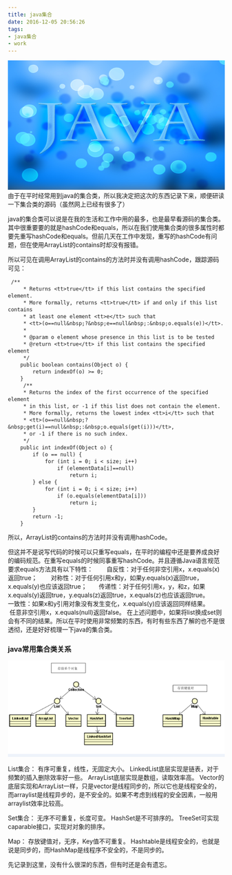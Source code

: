 ```yaml
---
title: java集合
date: 2016-12-05 20:56:26
tags: 
- java集合
- work
---
```


<img src="/img/java.jpg" height="300px" width="700px" style="margin:0px outo; ">
由于在平时经常用到java的集合类，所以我决定把这次的东西记录下来，顺便研读一下集合类的源码（虽然网上已经有很多了）
  <!--more-->

java的集合类可以说是在我的生活和工作中用的最多，也是最早看源码的集合类。其中很重要要的就是hashCode和equals，所以在我们使用集合类的很多属性时都要先重写hashCode和equals。但前几天在工作中发现，重写的hashCode有问题，但在使用ArrayList的contains时却没有报错。

所以可见在调用ArrayList的contains的方法时并没有调用hashCode，跟踪源码可见：
```
 /**
     * Returns <tt>true</tt> if this list contains the specified element.
     * More formally, returns <tt>true</tt> if and only if this list contains
     * at least one element <tt>e</tt> such that
     * <tt>(o==null&nbsp;?&nbsp;e==null&nbsp;:&nbsp;o.equals(e))</tt>.
     *
     * @param o element whose presence in this list is to be tested
     * @return <tt>true</tt> if this list contains the specified element
     */
    public boolean contains(Object o) {
        return indexOf(o) >= 0;
    }
     /**
     * Returns the index of the first occurrence of the specified element
     * in this list, or -1 if this list does not contain the element.
     * More formally, returns the lowest index <tt>i</tt> such that
     * <tt>(o==null&nbsp;?&nbsp;get(i)==null&nbsp;:&nbsp;o.equals(get(i)))</tt>,
     * or -1 if there is no such index.
     */
    public int indexOf(Object o) {
        if (o == null) {
            for (int i = 0; i < size; i++)
                if (elementData[i]==null)
                    return i;
        } else {
            for (int i = 0; i < size; i++)
                if (o.equals(elementData[i]))
                    return i;
        }
        return -1;
    }
```
所以，ArrayList的contains的方法时并没有调用hashCode。

但这并不是说写代码的时候可以只重写equals，在平时的编程中还是要养成良好的编码规范。在重写equals的时候同事重写hashCode。并且遵循Java语言规范要求equals方法具有以下特性：
&nbsp; &nbsp;&nbsp; &nbsp; 自反性：对于任何非空引用x，x.equals(x)返回true；
&nbsp; &nbsp;&nbsp; &nbsp; 对称性：对于任何引用x和y，如果y.equals(x)返回true，x.equals(y)也应该返回true；
&nbsp; &nbsp;&nbsp; &nbsp;传递性：对于任何引用x，y，和z，如果x.equals(y)返回true，y.equals(z)返回true，x.equals(z)也应该返回true。
&nbsp; &nbsp;&nbsp; &nbsp; 一致性：如果x和y引用对象没有发生变化，x.equals(y)应该返回同样结果。
&nbsp; &nbsp;&nbsp; &nbsp;任意非空引用x，x.equals(null)返回false。
在上述问题中，如果将list换成set则会有不同的结果。所以在平时使用非常频繁的东西，有时有些东西了解的也不是很透彻，还是好好梳理一下java的集合类。
<h3>java常用集合类关系</h3>

<img src="/img/java集合类.png" >

List集合：
有序可重复，线性，无固定大小。
LinkedList底层实现是链表，对于频繁的插入删除效率好一些。
ArrayList底层实现是数组，读取效率高。
Vector的底层实现和ArrayList一样，只是vector是线程同步的，所以它也是线程安全的，而arraylist是线程异步的，是不安全的。如果不考虑到线程的安全因素，一般用arraylist效率比较高。

Set集合：
无序不可重复，长度可变。
HashSet是不可排序的。
TreeSet可实现caparable接口，实现对对象的排序。

Map：
存放键值对，无序，Key值不可重复。
Hashtable是线程安全的，也就是说是同步的，而HashMap是线程序不安全的，不是同步的。

先记录到这里，没有什么很深的东西，但有时还是会有遗忘。
